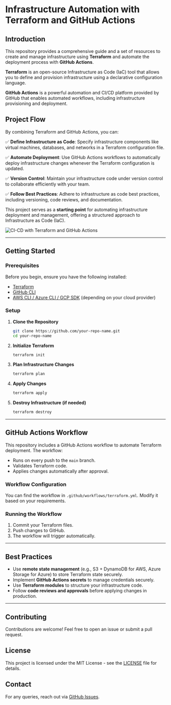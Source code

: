 # Infrastructure Automation with Terraform and GitHub Actions

## Introduction
This repository provides a comprehensive guide and a set of resources to create and manage infrastructure using **Terraform** and automate the deployment process with **GitHub Actions**.

**Terraform** is an open-source Infrastructure as Code (IaC) tool that allows you to define and provision infrastructure using a declarative configuration language.

**GitHub Actions** is a powerful automation and CI/CD platform provided by GitHub that enables automated workflows, including infrastructure provisioning and deployment.

## Project Flow
By combining Terraform and GitHub Actions, you can:

✅ **Define Infrastructure as Code**: Specify infrastructure components like virtual machines, databases, and networks in a Terraform configuration file.

✅ **Automate Deployment**: Use GitHub Actions workflows to automatically deploy infrastructure changes whenever the Terraform configuration is updated.

✅ **Version Control**: Maintain your infrastructure code under version control to collaborate efficiently with your team.

✅ **Follow Best Practices**: Adhere to infrastructure as code best practices, including versioning, code reviews, and documentation.

This project serves as a **starting point** for automating infrastructure deployment and management, offering a structured approach to Infrastructure as Code (IaC).

![CI-CD with Terraform and GitHub Actions](72-image-1.webp)

---

## Getting Started

### Prerequisites
Before you begin, ensure you have the following installed:
- [Terraform](https://developer.hashicorp.com/terraform/downloads)
- [GitHub CLI](https://cli.github.com/)
- [AWS CLI / Azure CLI / GCP SDK](https://aws.amazon.com/cli/) (depending on your cloud provider)

### Setup
1. **Clone the Repository**
   ```bash
   git clone https://github.com/your-repo-name.git
   cd your-repo-name
   ```
2. **Initialize Terraform**
   ```bash
   terraform init
   ```
3. **Plan Infrastructure Changes**
   ```bash
   terraform plan
   ```
4. **Apply Changes**
   ```bash
   terraform apply
   ```
5. **Destroy Infrastructure (if needed)**
   ```bash
   terraform destroy
   ```

---

## GitHub Actions Workflow
This repository includes a GitHub Actions workflow to automate Terraform deployment. The workflow:
- Runs on every push to the `main` branch.
- Validates Terraform code.
- Applies changes automatically after approval.

### Workflow Configuration
You can find the workflow in `.github/workflows/terraform.yml`. Modify it based on your requirements.

### Running the Workflow
1. Commit your Terraform files.
2. Push changes to GitHub.
3. The workflow will trigger automatically.

---

## Best Practices
- Use **remote state management** (e.g., S3 + DynamoDB for AWS, Azure Storage for Azure) to store Terraform state securely.
- Implement **GitHub Actions secrets** to manage credentials securely.
- Use **Terraform modules** to structure your infrastructure code.
- Follow **code reviews and approvals** before applying changes in production.

---

## Contributing
Contributions are welcome! Feel free to open an issue or submit a pull request.

## License
This project is licensed under the MIT License - see the [LICENSE](LICENSE) file for details.

## Contact
For any queries, reach out via [GitHub Issues](https://github.com/your-repo-name/issues).
